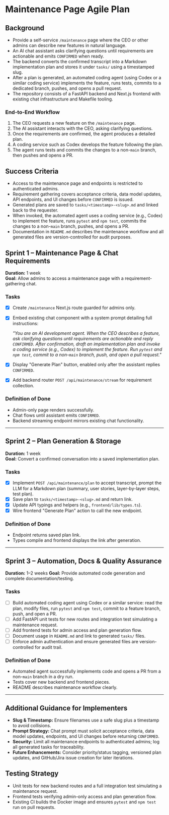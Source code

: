 # Maintenance Page Agile Plan

## Background

- Provide a self-service `/maintenance` page where the CEO or other admins can describe new features in natural language.
- An AI chat assistant asks clarifying questions until requirements are actionable and emits `CONFIRMED` when ready.
- The backend converts the confirmed transcript into a Markdown implementation plan and stores it under `tasks/` using a timestamped slug.
- After a plan is generated, an automated coding agent (using Codex or a similar coding service) implements the feature, runs tests, commits to a dedicated branch, pushes, and opens a pull request.
- The repository consists of a FastAPI backend and Next.js frontend with existing chat infrastructure and Makefile tooling.

### End-to-End Workflow
1. The CEO requests a new feature on the `/maintenance` page.
2. The AI assistant interacts with the CEO, asking clarifying questions.
3. Once the requirements are confirmed, the agent produces a detailed plan.
4. A coding service such as Codex develops the feature following the plan.
5. The agent runs tests and commits the changes to a non-`main` branch, then pushes and opens a PR.

## Success Criteria

- Access to the maintenance page and endpoints is restricted to authenticated admins.
- Requirement gathering covers acceptance criteria, data model updates, API endpoints, and UI changes before `CONFIRMED` is issued.
- Generated plans are saved to `tasks/<timestamp>-<slug>.md` and linked back to the requester.
- When invoked, the automated agent uses a coding service (e.g., Codex) to implement the feature, runs `pytest` and `npm test`, commits the changes to a non-`main` branch, pushes, and opens a PR.
- Documentation in `README.md` describes the maintenance workflow and all generated files are version-controlled for audit purposes.

## Sprint 1 – Maintenance Page & Chat Requirements

**Duration:** 1 week  
**Goal:** Allow admins to access a maintenance page with a requirement-gathering chat.

### Tasks
- [x] Create `/maintenance` Next.js route guarded for admins only.
- [x] Embed existing chat component with a system prompt detailing full instructions:

    *"You are an AI development agent. When the CEO describes a feature, ask clarifying questions until requirements are actionable and reply `CONFIRMED`. After confirmation, draft an implementation plan and invoke a coding service (e.g., Codex) to implement the feature. Run `pytest` and `npm test`, commit to a non-`main` branch, push, and open a pull request."*
- [x] Display "Generate Plan" button, enabled only after the assistant replies `CONFIRMED`.
- [x] Add backend router `POST /api/maintenance/stream` for requirement collection.

### Definition of Done
- Admin-only page renders successfully.
- Chat flows until assistant emits `CONFIRMED`.
- Backend streaming endpoint mirrors existing chat functionality.

---

## Sprint 2 – Plan Generation & Storage

**Duration:** 1 week  
**Goal:** Convert a confirmed conversation into a saved implementation plan.

### Tasks
- [x] Implement `POST /api/maintenance/plan` to accept transcript, prompt the LLM for a Markdown plan (summary, user stories, layer-by-layer steps, test plan).
- [x] Save plan to `tasks/<timestamp>-<slug>.md` and return link.
- [x] Update API typings and helpers (e.g., `frontend/lib/types.ts`).
- [x] Wire frontend "Generate Plan" action to call the new endpoint.

### Definition of Done
- Endpoint returns saved plan link.
- Types compile and frontend displays the link after generation.

---

## Sprint 3 – Automation, Docs & Quality Assurance

**Duration:** 1–2 weeks
**Goal:** Provide automated code generation and complete documentation/testing.

### Tasks
- [ ] Build automated coding agent using Codex or a similar service: read the plan, modify files, run `pytest` and `npm test`, commit to a feature branch, push, and open a PR.
- [ ] Add FastAPI unit tests for new routes and integration test simulating a maintenance request.
- [ ] Add frontend tests for admin access and plan generation flow.
- [ ] Document usage in `README.md` and link to generated `tasks/` files.
- [ ] Enforce admin authentication and ensure generated files are version-controlled for audit trail.

### Definition of Done
- Automated agent successfully implements code and opens a PR from a non-`main` branch in a dry run.
- Tests cover new backend and frontend pieces.
- README describes maintenance workflow clearly.

---

## Additional Guidance for Implementers
- **Slug & Timestamp:** Ensure filenames use a safe slug plus a timestamp to avoid collisions.
- **Prompt Strategy:** Chat prompt must solicit acceptance criteria, data model updates, endpoints, and UI changes before returning `CONFIRMED`.
- **Security:** Limit all maintenance endpoints to authenticated admins; log all generated tasks for traceability.
- **Future Enhancements:** Consider priority/status tagging, versioned plan updates, and GitHub/Jira issue creation for later iterations.

## Testing Strategy

- Unit tests for new backend routes and a full integration test simulating a maintenance request.
- Frontend tests verifying admin-only access and plan generation flow.
- Existing CI builds the Docker image and ensures `pytest` and `npm test` run on pull requests.

